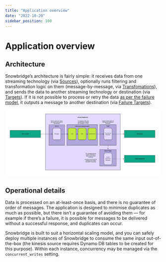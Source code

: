 ```yaml
---
title: "Application overview"
date: "2022-10-20"
sidebar_position: 100
---
```


# Application overview

## Architecture

Snowbridge’s architecture is fairly simple: it receives data from one streaming technology (via [Sources](../sources/index.md)), optionally runs filtering and transformation logic on them (message-by-message, via [Transfomations](../transformations/index.md)), and sends the data to another streaming technology or destination (via [Targets](../targets/index.md)). If it is not possible to process or retry the data [as per the failure model](../failure-model/index.md), it outputs a message to another destination (via [Failure Targets](../failure-model/index.md#failure-targets)).

![draft_architecture](./images/stream-replicator-architecture.jpg)

## Operational details

Data is processed on an at-least-once basis, and there is no guarantee of order of messages. The application is designed to minimise duplicates as much as possible, but there isn’t a guarantee of avoiding them — for example if there’s a failure, it is possible for messages to be delivered without a successful response, and duplicates can occur.

Snowbridge is built to suit a horizontal scaling model, and you can safely deploy multiple instances of Snowbridge to consume the same input out-of-the-box (the kinesis source requires Dynamo DB tables to be created for this purpose). Within each instance, concurrency may be managed via the `concurrent_writes` setting.